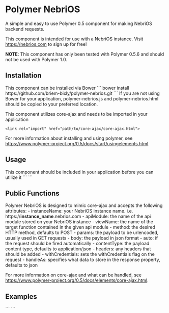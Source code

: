 # Polymer NebriOS

A simple and easy to use Polymer 0.5 component for making NebriOS backend requests.

This component is intended for use with a NebriOS instance. Visit https://nebrios.com to sign up for free!

<strong>NOTE</strong>: This component has only been tested with Polymer 0.5.6 and should not be used with Polymer 1.0.

<h2>Installation</h2>
This component can be installed via Bower
```
bower install https://github.com/briem-bixly/polymer-nebrios.git
```
If you are not using Bower for your application, polymer-nebrios.js and polymer-nebrios.html should be copied to your preferred location.

This component utilizes core-ajax and needs to be imported in your application
```
<link rel="import" href="path/to/core-ajax/core-ajax.html">
```
For more information about installing and using polymer, see https://www.polymer-project.org/0.5/docs/start/usingelements.html.

<h2>Usage</h2>
This component should be included in your application before you can utilize it
```
<link rel="import" href="path/to/polymer-nebrios/polymer-nebrios.html">
```

<h2>Public Functions</h2>
Polymer NebriOS is designed to mimic core-ajax and accepts the following attributes:
- instanceName: your NebriOS instance name. i.e. https://<strong>instance_name</strong>.nebrios.com
- apiModule: the name of the api module stored on your NebriOS instance
- viewName: the name of the target function contained in the given api module
- method: the desired HTTP method, defaults to POST
- params: the payload to be urlencoded, usually used in GET requests
- body: the payload in json format
- auto: if the request should be fired automatically
- contentType: the payload content type, defaults to application/json
- headers: any headers that should be added
- withCredentials: sets the withCredentials flag on the request
- handleAs: specifies what data to store in the response property, defaults to json

For more information on core-ajax and what can be handled, see https://www.polymer-project.org/0.5/docs/elements/core-ajax.html.


<h2>Examples</h2>
```
<link rel="import" href="../bower_components/polymer-nebrios/polymer-nebrios.html">

<polymer-element name="test-element" attributes="resp greeting">
    <template>
        <span>Hello from <b>test-element</b>. This is my Shadow DOM.</span>
        <p>Greeting: {{greeting}}</p>
        <p>Response: {{resp}}</p>
        <label for="greetingInput">Greeting:</label>
        <input type="text" id="greetingInput" value="{{greeting}}">
        <button on-click="{{sendGreeting}}">Send Greeting!</button>
        <polymer-nebrios id="startGreeting"
                         instanceName="instance_name"
                         apiModule="api_module"
                         viewName="view_name"
                         params='json_payload'
                         method="GET"
                         on-response="{{onResponse}}">
        </polymer-nebrios>
    </template>
    <script>
        Polymer({
            resp: "",
            greeting: "hello",
            onResponse: function(event, response){
                console.log(response.response); //outputs api response
            },
            sendGreeting: function(){
                this.$.startGreeting.go();
            }
        });
    </script>
</polymer-element>
```
